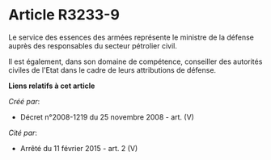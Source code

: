 # Article R3233-9

Le service des essences des armées représente le ministre de la défense auprès des responsables du secteur pétrolier civil.

Il est également, dans son domaine de compétence, conseiller des autorités civiles de l'Etat dans le cadre de leurs
attributions de défense.

**Liens relatifs à cet article**

_Créé par_:

  - Décret n°2008-1219 du 25 novembre 2008 - art. (V)

_Cité par_:

  - Arrêté du 11 février 2015 - art. 2 (V)
